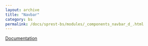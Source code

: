 ```yaml
---
layout: archive
title: "Navbar"
category: bs
permalink: /docs/sprest-bs/modules/_components_navbar_d_.html
---
```

[Documentation](https://getbootstrap.com/docs/4.4/components/navbar)